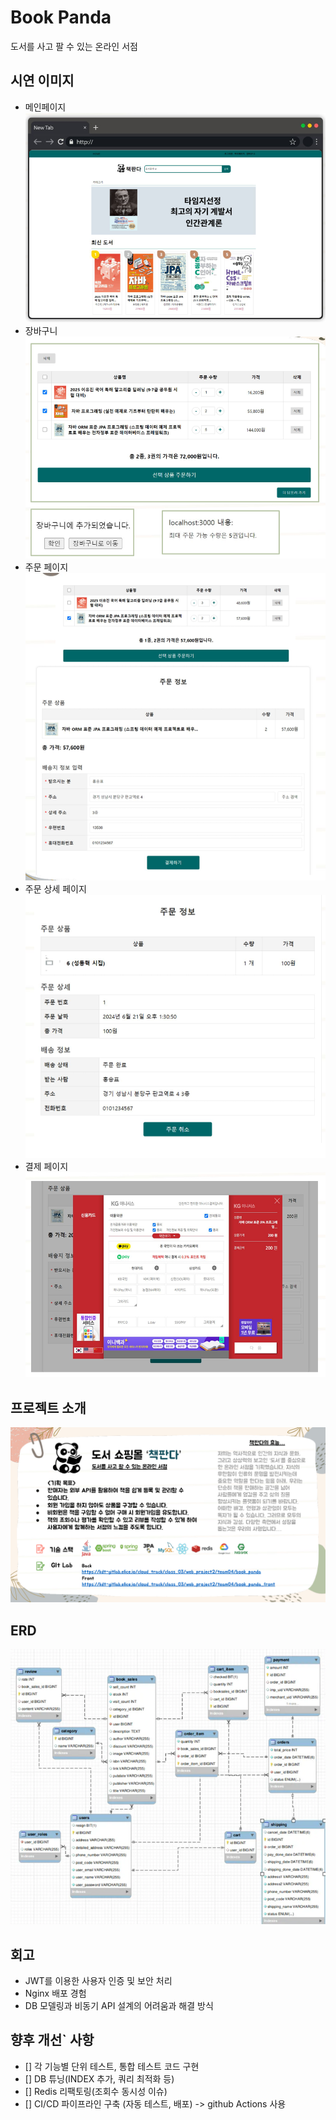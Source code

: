 # Book Panda
도서를 사고 팔 수 있는 온라인 서점

## 시연 이미지
- 메인페이지
![img.png](assets/img.png)
- 장바구니
![img_1.png](assets/img_1.png)
- 주문 페이지
![img_3.png](assets/img_3.png)
- 주문 상세 페이지
![img_4.png](assets/img_4.png)
- 결제 페이지
![img_2.png](assets/img_2.png)

## 프로젝트 소개
![img_5.png](assets/img_5.png)

## ERD
![img_6.png](assets/img_6.png)

## 회고
- JWT를 이용한 사용자 인증 및 보안 처리
- Nginx 배포 경험
- DB 모델링과 비동기 API 설계의 어려움과 해결 방식

## 향후 개선` 사항
- [] 각 기능별 단위 테스트, 통합 테스트 코드 구현
- [] DB 튜닝(INDEX 추가, 쿼리 최적화 등)
- [] Redis 리팩토링(조회수 동시성 이슈)
- [] CI/CD 파이프라인 구축 (자동 테스트, 배포) -> github Actions 사용